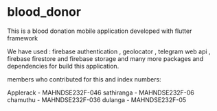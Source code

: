 # blood_donor

This is a blood donation mobile application developed with flutter framework

We have used : firebase authentication , geolocator , telegram web api , firebase firestore and firebase storage and many more packages and dependencies for build this application.

members who contributed for this and index numbers: 

Applerack - MAHNDSE232F-046
sathiranga - MAHNDSE232F-06
chamuthu - MAHNDSE232F-036
dulanga - MAHNDSE232F-05
            
